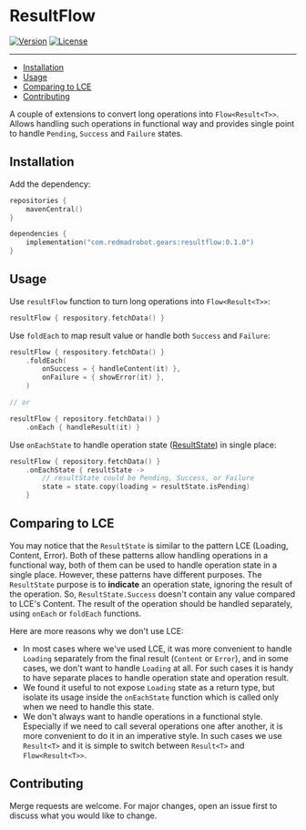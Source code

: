 # ResultFlow

[![Version](https://img.shields.io/maven-central/v/com.redmadrobot.gears/resultflow?style=flat-square)][mavenCentral]
[![License](https://img.shields.io/github/license/RedMadRobot/gears-android?style=flat-square)][license]

---
<!-- START doctoc generated TOC please keep comment here to allow auto update -->
<!-- DON'T EDIT THIS SECTION, INSTEAD RE-RUN doctoc TO UPDATE -->

- [Installation](#installation)
- [Usage](#usage)
- [Comparing to LCE](#comparing-to-lce)
- [Contributing](#contributing)

<!-- END doctoc generated TOC please keep comment here to allow auto update -->

A couple of extensions to convert long operations into `Flow<Result<T>>`.
Allows handling such operations in functional way and provides single point to handle `Pending`, `Success` and `Failure` states.

## Installation

Add the dependency:

```kotlin
repositories {
    mavenCentral()
}

dependencies {
    implementation("com.redmadrobot.gears:resultflow:0.1.0")
}
```

## Usage

Use `resultFlow` function to turn long operations into `Flow<Result<T>>`:

```kotlin
resultFlow { respository.fetchData() }
```

Use `foldEach` to map result value or handle both `Success` and `Failure`:

```kotlin
resultFlow { respository.fetchData() }
    .foldEach(
        onSuccess = { handleContent(it) },
        onFailure = { showError(it) },
    )

// or

resultFlow { repository.fetchData() }
    .onEach { handleResult(it) }
```

Use `onEachState` to handle operation state ([ResultState](src/main/kotlin/ResultState.kt)) in single place:

```kotlin
resultFlow { repository.fetchData() }
    .onEachState { resultState ->
        // resultState could be Pending, Success, or Failure
        state = state.copy(loading = resultState.isPending)
    }
```

## Comparing to LCE

You may notice that the `ResultState` is similar to the pattern LCE (Loading, Content, Error).
Both of these patterns allow handling operations in a functional way,
both of them can be used to handle operation state in a single place.
However, these patterns have different purposes.
The `ResultState` purpose is to **indicate** an operation state, ignoring the result of the operation.
So, `ResultState.Success` doesn't contain any value compared to LCE's Content.
The result of the operation should be handled separately, using `onEach` or `foldEach` functions.

Here are more reasons why we don't use LCE:

- In most cases where we've used LCE, it was more convenient to handle `Loading` separately from the final result (`Content` or `Error`), and in some cases, we don't want to handle `Loading` at all.
  For such cases it is handy to have separate places to handle operation state and operation result.
- We found it useful to not expose `Loading` state as a return type, but isolate its usage inside the `onEachState` function which is called only when we need to handle this state.
- We don't always want to handle operations in a functional style.
  Especially if we need to call several operations one after another, it is more convenient to do it in an imperative style.
  In such cases we use `Result<T>` and it is simple to switch between `Result<T>` and `Flow<Result<T>>`.

## Contributing

Merge requests are welcome.
For major changes, open an issue first to discuss what you would like to change.


[mavenCentral]: https://central.sonatype.com/artifact/com.redmadrobot.gears/resultflow
[license]: ../LICENSE
